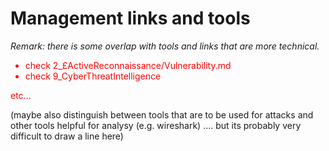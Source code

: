 # Management links and tools

*Remark: there is some overlap with tools and links that are more technical.*


<span style="color:red">

- check 2_£ActiveReconnaissance/Vulnerability.md
- check 9_CyberThreatIntelligence

etc...


 </span>

 (maybe also distinguish between tools that are to be used for attacks and other tools helpful for analysy (e.g. wireshark) .... but its probably very difficult to draw a line here)